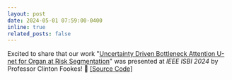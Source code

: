 ```yaml
---
layout: post
date: 2024-05-01 07:59:00-0400
inline: true
related_posts: false
---
```


Excited to share that our work "[Uncertainty Driven Bottleneck Attention U-net for Organ at Risk Segmentation](https://ieeexplore.ieee.org/document/10635587)" was presented at _IEEE ISBI 2024_ by Professor Clinton Fookes! :telescope: [[Source Code]](https://github.com/riadhassan/UDBA-UNet)
